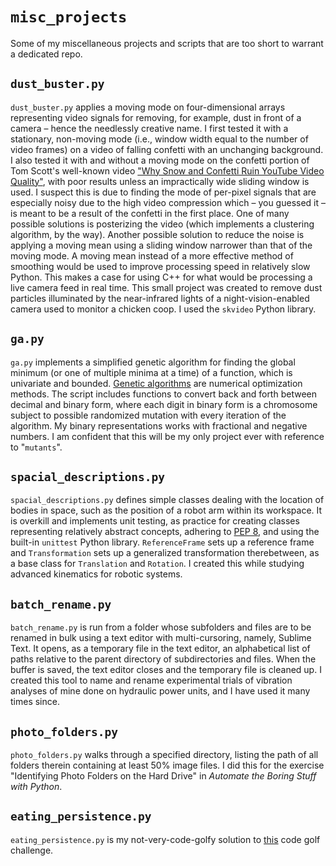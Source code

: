 # `misc_projects`

Some of my miscellaneous projects and scripts that are too short to warrant a dedicated repo.

## `dust_buster.py`

`dust_buster.py` applies a moving mode on four-dimensional arrays representing video signals for removing, for example, dust in front of a camera – hence the needlessly creative name. I first tested it with a stationary, non-moving mode (i.e., window width equal to the number of video frames) on a video of falling confetti with an unchanging background. I also tested it with and without a moving mode on the confetti portion of Tom Scott's well-known video ["Why Snow and Confetti Ruin YouTube Video Quality"](https://www.youtube.com/watch?v=r6Rp-uo6HmI), with poor results unless an impractically wide sliding window is used. I suspect this is due to finding the mode of per-pixel signals that are especially noisy due to the high video compression which – you guessed it – is meant to be a result of the confetti in the first place. One of many possible solutions is posterizing the video (which implements a clustering algorithm, by the way). Another possible solution to reduce the noise is applying a moving mean using a sliding window narrower than that of the moving mode. A moving mean instead of a more effective method of smoothing would be used to improve processing speed in relatively slow Python. This makes a case for using C++ for what would be processing a live camera feed in real time. This small project was created to remove dust particles illuminated by the near-infrared lights of a night-vision-enabled camera used to monitor a chicken coop. I used the `skvideo` Python library.

## `ga.py`

`ga.py` implements a simplified genetic algorithm for finding the global minimum (or one of multiple minima at a time) of a function, which is univariate and bounded. [Genetic algorithms](https://en.wikipedia.org/wiki/Genetic_algorithm) are numerical optimization methods. The script includes functions to convert back and forth between decimal and binary form, where each digit in binary form is a chromosome subject to possible randomized mutation with every iteration of the algorithm. My binary representations works with fractional and negative numbers. I am confident that this will be my only project ever with reference to "`mutants`".

## `spacial_descriptions.py`

`spacial_descriptions.py` defines simple classes dealing with the location of bodies in space, such as the position of a robot arm within its workspace. It is overkill and implements unit testing, as practice for creating classes representing relatively abstract concepts, adhering to [PEP 8](https://peps.python.org/pep-0008/), and using the built-in `unittest` Python library. `ReferenceFrame` sets up a reference frame and `Transformation` sets up a generalized transformation therebetween, as a base class for `Translation` and `Rotation`. I created this while studying advanced kinematics for robotic systems.

## `batch_rename.py`

`batch_rename.py` is run from a folder whose subfolders and files are to be renamed in bulk using a text editor with multi-cursoring, namely, Sublime Text. It opens, as a temporary file in the text editor, an alphabetical list of paths relative to the parent directory of subdirectories and files. When the buffer is saved, the text editor closes and the temporary file is cleaned up. I created this tool to name and rename experimental trials of vibration analyses of mine done on hydraulic power units, and I have used it many times since.

## `photo_folders.py`

`photo_folders.py` walks through a specified directory, listing the path of all folders therein containing at least 50% image files. I did this for the exercise "Identifying Photo Folders on the Hard Drive" in *Automate the Boring Stuff with Python*.

## `eating_persistence.py`

`eating_persistence.py` is my not-very-code-golfy solution to [this](https://codegolf.stackexchange.com/questions/213645/eating-persistence) code golf challenge.
